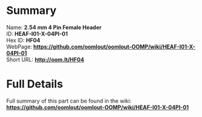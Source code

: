 
Summary
=================
  
Name: __2.54 mm 4 Pin Female Header__    
ID: __HEAF-I01-X-04PI-01__   
Hex ID: __HF04__   
WebPage: __https://github.com/oomlout/oomlout-OOMP/wiki/HEAF-I01-X-04PI-01__   
Short URL: __http://oom.lt/HF04__   

Full Details
==========================
Full summary of this part can be found in the wiki:   
__https://github.com/oomlout/oomlout-OOMP/wiki/HEAF-I01-X-04PI-01__    

